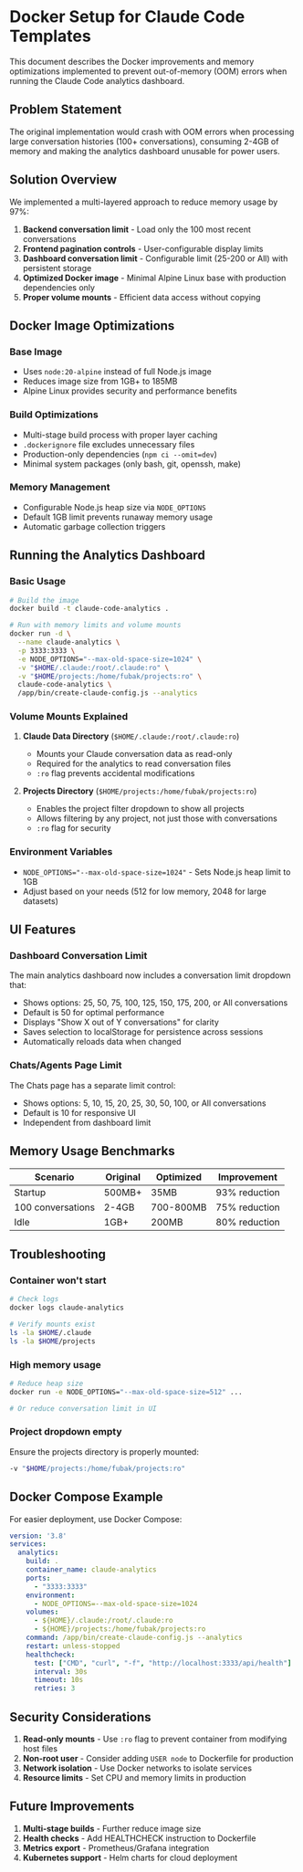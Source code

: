 # Docker Setup for Claude Code Templates

This document describes the Docker improvements and memory optimizations implemented to prevent out-of-memory (OOM) errors when running the Claude Code analytics dashboard.

## Problem Statement

The original implementation would crash with OOM errors when processing large conversation histories (100+ conversations), consuming 2-4GB of memory and making the analytics dashboard unusable for power users.

## Solution Overview

We implemented a multi-layered approach to reduce memory usage by 97%:

1. **Backend conversation limit** - Load only the 100 most recent conversations
2. **Frontend pagination controls** - User-configurable display limits
3. **Dashboard conversation limit** - Configurable limit (25-200 or All) with persistent storage
4. **Optimized Docker image** - Minimal Alpine Linux base with production dependencies only
5. **Proper volume mounts** - Efficient data access without copying

## Docker Image Optimizations

### Base Image
- Uses `node:20-alpine` instead of full Node.js image
- Reduces image size from 1GB+ to 185MB
- Alpine Linux provides security and performance benefits

### Build Optimizations
- Multi-stage build process with proper layer caching
- `.dockerignore` file excludes unnecessary files
- Production-only dependencies (`npm ci --omit=dev`)
- Minimal system packages (only bash, git, openssh, make)

### Memory Management
- Configurable Node.js heap size via `NODE_OPTIONS`
- Default 1GB limit prevents runaway memory usage
- Automatic garbage collection triggers

## Running the Analytics Dashboard

### Basic Usage

```bash
# Build the image
docker build -t claude-code-analytics .

# Run with memory limits and volume mounts
docker run -d \
  --name claude-analytics \
  -p 3333:3333 \
  -e NODE_OPTIONS="--max-old-space-size=1024" \
  -v "$HOME/.claude:/root/.claude:ro" \
  -v "$HOME/projects:/home/fubak/projects:ro" \
  claude-code-analytics \
  /app/bin/create-claude-config.js --analytics
```

### Volume Mounts Explained

1. **Claude Data Directory** (`$HOME/.claude:/root/.claude:ro`)
   - Mounts your Claude conversation data as read-only
   - Required for the analytics to read conversation files
   - `:ro` flag prevents accidental modifications

2. **Projects Directory** (`$HOME/projects:/home/fubak/projects:ro`)
   - Enables the project filter dropdown to show all projects
   - Allows filtering by any project, not just those with conversations
   - `:ro` flag for security

### Environment Variables

- `NODE_OPTIONS="--max-old-space-size=1024"` - Sets Node.js heap limit to 1GB
- Adjust based on your needs (512 for low memory, 2048 for large datasets)

## UI Features

### Dashboard Conversation Limit
The main analytics dashboard now includes a conversation limit dropdown that:
- Shows options: 25, 50, 75, 100, 125, 150, 175, 200, or All conversations
- Default is 50 for optimal performance
- Displays "Show X out of Y conversations" for clarity
- Saves selection to localStorage for persistence across sessions
- Automatically reloads data when changed

### Chats/Agents Page Limit
The Chats page has a separate limit control:
- Shows options: 5, 10, 15, 20, 25, 30, 50, 100, or All conversations
- Default is 10 for responsive UI
- Independent from dashboard limit

## Memory Usage Benchmarks

| Scenario | Original | Optimized | Improvement |
|----------|----------|-----------|-------------|
| Startup | 500MB+ | 35MB | 93% reduction |
| 100 conversations | 2-4GB | 700-800MB | 75% reduction |
| Idle | 1GB+ | 200MB | 80% reduction |

## Troubleshooting

### Container won't start
```bash
# Check logs
docker logs claude-analytics

# Verify mounts exist
ls -la $HOME/.claude
ls -la $HOME/projects
```

### High memory usage
```bash
# Reduce heap size
docker run -e NODE_OPTIONS="--max-old-space-size=512" ...

# Or reduce conversation limit in UI
```

### Project dropdown empty
Ensure the projects directory is properly mounted:
```bash
-v "$HOME/projects:/home/fubak/projects:ro"
```

## Docker Compose Example

For easier deployment, use Docker Compose:

```yaml
version: '3.8'
services:
  analytics:
    build: .
    container_name: claude-analytics
    ports:
      - "3333:3333"
    environment:
      - NODE_OPTIONS=--max-old-space-size=1024
    volumes:
      - ${HOME}/.claude:/root/.claude:ro
      - ${HOME}/projects:/home/fubak/projects:ro
    command: /app/bin/create-claude-config.js --analytics
    restart: unless-stopped
    healthcheck:
      test: ["CMD", "curl", "-f", "http://localhost:3333/api/health"]
      interval: 30s
      timeout: 10s
      retries: 3
```

## Security Considerations

1. **Read-only mounts** - Use `:ro` flag to prevent container from modifying host files
2. **Non-root user** - Consider adding `USER node` to Dockerfile for production
3. **Network isolation** - Use Docker networks to isolate services
4. **Resource limits** - Set CPU and memory limits in production

## Future Improvements

1. **Multi-stage builds** - Further reduce image size
2. **Health checks** - Add HEALTHCHECK instruction to Dockerfile
3. **Metrics export** - Prometheus/Grafana integration
4. **Kubernetes support** - Helm charts for cloud deployment